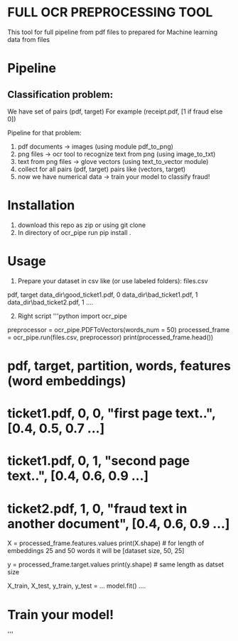 # FULL OCR PREPROCESSING TOOL

This tool for full pipeline from pdf files to prepared for Machine learning data from files

# Pipeline 
## Classification problem:
We have set of pairs (pdf, target)
For example (receipt.pdf, [1 if fraud else 0])

Pipeline for that problem:
1. pdf documents -> images (using module pdf_to_png)
2. png files -> ocr tool to recognize text from png (using image_to_txt)
3. text from png files -> glove vectors (using text_to_vector module)
4. collect for all pairs (pdf, target) pairs like (vectors, target) 
5. now we have numerical data -> train your model to classify fraud!

# Installation 

1. download this repo as zip or using git clone
2. In directory of ocr_pipe run pip install .

# Usage
1. Prepare your dataset in csv like (or use labeled folders):
files.csv

pdf, target
data_dir\good_ticket1.pdf, 0
data_dir\bad_ticket1.pdf, 1
data_dir\bad_ticket2.pdf, 1
....

2. Right script
'''python
import ocr_pipe

preprocessor = ocr_pipe.PDFToVectors(words_num = 50)
processed_frame = ocr_pipe.run(files.csv, preprocessor)
print(processed_frame.head())

# pdf, target, partition, words, features (word embeddings)
# ticket1.pdf, 0, 0, "first page text..", [0.4, 0.5, 0.7 ...]
# ticket1.pdf, 0, 1, "second page text..", [0.4, 0.6, 0.9 ...]
# ticket2.pdf, 1, 0, "fraud text in another document", [0.4, 0.6, 0.9 ...]

X = processed_frame.features.values
print(X.shape) # for length of embeddings 25 and 50 words it will be [dataset size, 50, 25]

y = processed_frame.target.values
print(y.shape) # same length as datset size

X_train, X_test, y_train, y_test = ...
model.fit()
....

# Train your model!

'''





